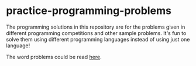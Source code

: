 # practice-programming-problems
The programming solutions in this repository are for the problems given in different programming competitions and other sample problems.
It's fun to solve them using different programming languages instead of using just one language!

The word problems could be read <a href="https://github.com/AFAgarap/practice-programming-problems/blob/master/Problems.docx">here</a>.
